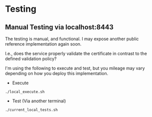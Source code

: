 # Testing

## Manual Testing via localhost:8443

The testing is manual, and functional. I may expose another public reference implementation again soon.

I.e., does the service properly validate the certificate in contrast to the defined validation policy?

I'm using the following to execute and test, but you mileage may vary depending on how you deploy this implementation.

- Execute

`./local_execute.sh`

- Test (Via another terminal)

`./current_local_tests.sh`
